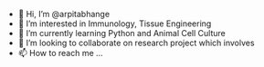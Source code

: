 - 👋 Hi, I’m @arpitabhange
- 👀 I’m interested in Immunology, Tissue Engineering
- 🌱 I’m currently learning Python and Animal Cell Culture
- 💞️ I’m looking to collaborate on research project which involves 
- 📫 How to reach me ...

<!---
arpitabhange/arpitabhange is a ✨ special ✨ repository because its `README.md` (this file) appears on your GitHub profile.
You can click the Preview link to take a look at your changes.
--->
